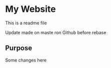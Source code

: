 # My Website

This is a readme file

Update made on maste ron Github before rebase

## Purpose

Some changes here
